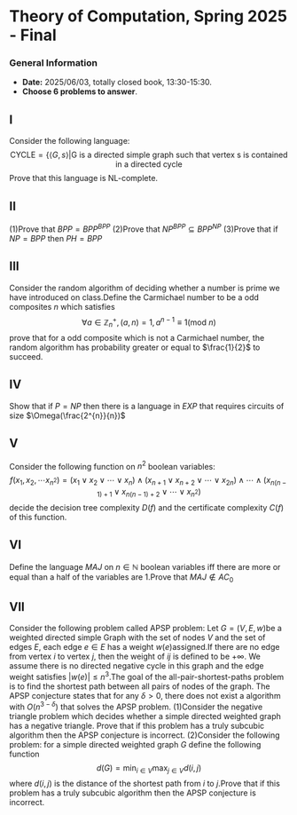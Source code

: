 # Theory of Computation, Spring 2025 - Final

### General Information
- **Date:** 2025/06/03, totally closed book, 13:30-15:30.
- **Choose 6 problems to answer**.

## I 
Consider the following language: 
$$\text{CYCLE}=\{\langle G,s\rangle\text{|G is a directed simple graph such that vertex s is contained in a directed cycle}$$
Prove that this language is NL-complete.
## II
(1)Prove that $BPP=BPP^{BPP}$
(2)Prove that $NP^{BPP}\subseteq BPP^{NP}$
(3)Prove that if $NP=BPP$ then $PH=BPP$
## III
Consider the random algorithm of deciding whether a number is prime we have introduced on class.Define the  Carmichael number to be a odd composites $n$ which satisfies $$ \forall a \in \mathbb{Z}_{n}^{+}, (a,n)=1, a^{n-1}\equiv 1(\text{mod } n) $$ 
prove that for a odd composite which is not a Carmichael number, the random algorithm has probability greater or equal to $\frac{1}{2}$ to succeed.
## IV
Show that if $P=NP$ then there is a language in $EXP$ that requires circuits of size $\Omega(\frac{2^{n}}{n})$
## V
Consider the following function on $n^2$ boolean variables:
$$f(x_1,x_2,\cdots x_{n^2})=(x_1\vee x_2\vee\cdots\vee x_n )\wedge(x_{n+1}\vee x_{n+2}\vee\cdots\vee x_{2n} )\wedge\cdots\wedge(x_{n(n-1)+1}\vee x_{n(n-1)+2}\vee\cdots\vee x_{n^2} ) $$
decide the decision tree complexity $D(f)$ and the certificate complexity $C(f)$ of this function.
## VI
Define the language $MAJ$ on $n\in \mathbb{N}$ boolean variables iff there are more or equal than a half of the variables are 1.Prove that $MAJ\notin AC_{0}$
## VII
Consider the following problem called APSP problem: Let $G=(V,E,w)$be a weighted directed simple Graph with the set of nodes $V$ and the set of edges $E$, each edge $e\in E$ has a weight $w(e)$assigned.If there are no edge from vertex $i$ to vertex $j$, then the weight of $ij$ is defined to be $+\infty$. We assume there is no directed negative cycle in this graph and the edge weight satisfies $|w(e)|\leq n^{3}$.The goal of the all-pair-shortest-paths problem is to find the shortest path between all pairs of nodes of the graph. 
The APSP conjecture states that for any $\delta>0$, there does not exist a algorithm with $O(n^{3-\delta})$ that solves the APSP problem.
(1)Consider the negative triangle problem which decides whether a simple directed weighted graph has a negative triangle. Prove that if this problem has a truly subcubic algorithm then the APSP conjecture is incorrect.
(2)Consider the following problem: for a simple directed weighted graph $G$ define the following function $$d(G)=\min_{i\in V} \max_{j\in V}d(i,j)$$ where $d(i,j)$ is the distance of the shortest path from $i$ to $j$.Prove that if this problem has a truly subcubic algorithm then the APSP conjecture is incorrect.
